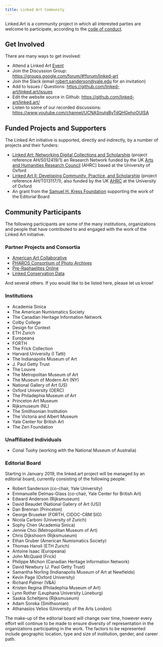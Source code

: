 ```yaml
---
title: Linked Art Community
---
```


Linked.Art is a community project in which all interested parties are welcome to participate, according to the [code of conduct](conduct/). 

## Get Involved

There are many ways to get involved:

* Attend a Linked Art [Event](/community/events/)
* Join the Discussion Group: <https://groups.google.com/forum/#!forum/linked-art>
* Join the Slack (email [robert.sanderson@yale.edu](mailto:robert.sanderson@yale.edu) for an invitation)
* Add to Issues / Questions: <https://github.com/linked-art/linked.art/issues>
* Edit the website source in Github: <https://github.com/linked-art/linked.art/>
* Listen to some of our recorded discussions: <https://www.youtube.com/channel/UCNASnutgByTdQHGehoOUlSA>

## Funded Projects and Supporters

The Linked Art initiative is supported, directly and indirectly, by a number of projects and their funders:

* [Linked Art: Networking Digital Collections and Scholarship](/community/projects/researchnetwork/) (project reference AH/S012419/1) an Research Network funded by the UK [Arts and Humanities Research Council](https://ahrc.ukri.org/) (AHRC) based at the University of Oxford
* [Linked Art II: Developing Community, Practice, and Scholarship](/community/projects/linkedartii/) (project reference AH/T013117/1), also funded by the UK [AHRC](https://ahrc.ukri.org/) at the University of Oxford
* An grant from the [Samuel H. Kress Foundation](http://www.kressfoundation.org) supporting the work of the Editorial Board

## Community Participants

The following participants are some of the many institutions, organizations and people that have contributed to and engaged with the work of the Linked Art initiative.  

### Partner Projects and Consortia

* [American Art Collaborative](http://americanartcollaborative.org/)
* [PHAROS Consortium of Photo Archives](http://pharosartresearch.org/)
* [Pre-Raphaelites Online](https://preraphaelitesonline.org/)
* [Linked Conservation Data](https://www.ligatus.org.uk/project/linked-conservation-data)

And several others. If you would like to be listed here, please let us know!

### Institutions

* Academia Sinica
* The American Numismatics Society
* The Canadian Heritage Information Network
* Colby College
* Design for Context
* ETH Zurich
* Europeana
* FORTH
* The Frick Collection
* Harvard University (I Tatti)
* The Indianapolis Museum of Art
* J. Paul Getty Trust
* The Louvre
* The Metropolitan Museum of Art
* The Museum of Modern Art (NY)
* National Gallery of Art (US)
* Oxford University (OERC)
* The Philadephia Museum of Art
* Princeton Art Museum
* Rijksmuseum (NL)
* The Smithsonian Institution
* The Victoria and Albert Museum
* Yale Center for British Art
* The Zeri Foundation

### Unaffiliated Individuals

* Conal Tuohy (working with the National Museum of Australia)

### Editorial Board

Starting in January 2019, the linked.art project will be managed by an editorial board, currently consisting of the following people:

* Robert Sanderson (co-chair, Yale University)
* Emmanuelle Delmas-Glass (co-chair, Yale Center for British Art)
* Edward Anderson (Rijksmuseum)
* David Beaudet (National Gallery of Art (US))
* Dan Brennan (Princeton) 
* George Bruseker (FORTH, CIDOC-CRM SIG)
* Nicola Carboni (University of Zurich)
* Sophy Chen (Academia Sinica)
* Jennie Choi (Metropolitan Museum of Art)
* Chris Dijkshoorn (Rijksmuseum)
* Ethan Gruber (American Numismatics Society)
* Thomas Hansli (ETH Zurich)
* Antoine Isaac (Europeana)
* John McQuaid (Frick)
* Philippe Michon (Canadian Heritage Information Network)
* David Newbury (J. Paul Getty Trust)
* Samantha Norling (Indianapolis Museum of Art at Newfields)
* Kevin Page (Oxford University)
* Richard Palmer (V&A)
* Kristen Regina (Philadephia Museum of Art)
* Lynn Rother (Leuphana University Lüneburg)
* Saskia Scheltjens (Rijksmuseum)
* Adam Soroka (Smithsonian)
* Athanasios Velios (University of the Arts London)

The make-up of the editorial board will change over time, however every effort will continue to be made to ensure diversity of representation in the organizations participating in the work. The factors to be represented include geographic location, type and size of institution, gender, and career path.

